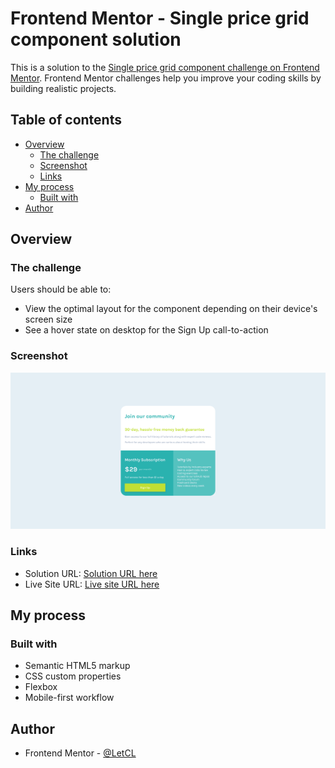 # Frontend Mentor - Single price grid component solution

This is a solution to the [Single price grid component challenge on Frontend Mentor](https://www.frontendmentor.io/challenges/single-price-grid-component-5ce41129d0ff452fec5abbbc). Frontend Mentor challenges help you improve your coding skills by building realistic projects. 

## Table of contents

- [Overview](#overview)
  - [The challenge](#the-challenge)
  - [Screenshot](#screenshot)
  - [Links](#links)
- [My process](#my-process)
  - [Built with](#built-with)
- [Author](#author)


## Overview

### The challenge

Users should be able to:

- View the optimal layout for the component depending on their device's screen size
- See a hover state on desktop for the Sign Up call-to-action

### Screenshot

![My exercise solution](./screenshot.png)

### Links

- Solution URL: [Solution URL here](https://github.com/LetCL/frontend-mentor_single-price-grid-component-01)
- Live Site URL: [Live site URL here](https://letcl.github.io/frontend-mentor_single-price-grid-component-01/)

## My process

### Built with

- Semantic HTML5 markup
- CSS custom properties
- Flexbox
- Mobile-first workflow

## Author

- Frontend Mentor - [@LetCL](https://www.frontendmentor.io/profile/LetCL)
